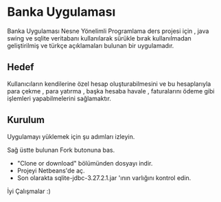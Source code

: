 # Banka Uygulaması

Banka Uygulaması Nesne Yönelimli Programlama ders projesi için , java swing ve sqlite veritabanı kullanılarak sürükle bırak kullanılmadan geliştirilmiş ve türkçe açıklamaları bulunan bir uygulamadır.

##  Hedef

Kullanıcıların kendilerine özel hesap oluşturabilmesini ve bu hesaplarıyla para çekme , para yatırma , başka hesaba havale , faturalarını ödeme gibi işlemleri yapabilmelerini sağlamaktır.

##  Kurulum

Uygulamayı yüklemek için şu adımları izleyin.

Sağ üstte bulunan Fork butonuna bas.
- "Clone or download" bölümünden dosyayı indir.
- Projeyi Netbeans'de aç.
- Son olarakta sqlite-jdbc-3.27.2.1.jar 'ının varlığını kontrol edin.

İyi Çalışmalar :)

